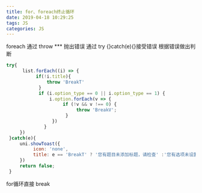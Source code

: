 ```yaml
---
title: for、foreach终止循环
date: 2019-04-18 10:29:25
tags: JS
categories: JS
---
```



foreach 通过 throw   \*\*\*  抛出错误  通过 try {}catch(e){}接受错误 根据错误做出判断

```js
try{
      list.forEach((i) => {
           if(!i.title){
               throw 'BreakT'
            }
            if (i.option_type == 0 || i.option_type == 1) {
                i.option.forEach(v => {
                     if (!v && v !== 0) {
                          throw 'BreakV';
                      }
                 })
              }
     })
 }catch(e){
     uni.showToast({
          icon: 'none',
          title: e == 'BreakT' ? '您有题目未添加标题，请检查' :'您有选项未设置问题，请检查'
     })
     return false;
 }
```

for循环直接 break